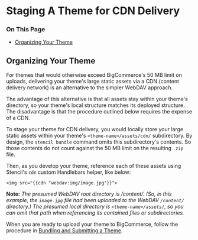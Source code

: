 <h1>Staging A Theme for CDN Delivery</h1>

<div class="otp" id="no-index">
	<h3> On This Page </h3>
	<ul>
    <li><a href="#staging_sizing-your-theme">Organizing Your Theme</a></li>
	</ul>
</div>

<a href='#staging_sizing-your-theme' aria-hidden='true' class='block-anchor'  id='staging_sizing-your-theme'></a>

## Organizing Your Theme

For themes that would otherwise exceed BigCommerce's 50 MB limit on uploads, delivering your theme's large static assets via a CDN (content delivery network) is an alternative to the simpler WebDAV approach.

The advantage of this alternative is that all assets stay within your theme's directory, so your theme's local structure matches its deployed structure. The disadvantage is that the procedure outlined below requires the expense of a CDN.

To stage your theme for CDN delivery, you would locally store your large static assets within your theme's
`<theme-name>/assets/cdn/` subdirectory. By design, the `stencil bundle` command omits this subdirectory's contents. So those contents do not count against the 50 MB limit on the resulting `.zip` file.

Then, as you develop your theme, reference each of these assets using Stencil's `cdn` custom Handlebars helper, like below:

`<img src="{{cdn "webdav:img/image.jpg"}}">`

**Note:** _The presumed WebDAV root directory is /content/. (So, in this example, the `image.jpg` file had been uploaded to the WebDAV `/content/` directory.) The presumed local directory is `<theme-name>/assets/`, so you can omit that path when referencing its contained files or subdirectories._

When you are ready to upload your theme to BigCommerce, follow the procedure in [Bundling and Submitting a Theme](/stencil-docs/prepare-and-upload-a-theme/bundling-and-uploading).

